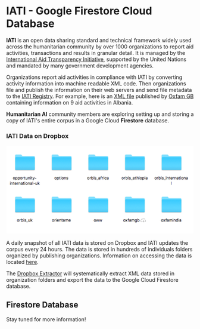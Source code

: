 # IATI - Google Firestore Cloud Database

**IATI** is an open data sharing standard and technical framework widely used across the humanitarian community by over 1000 organizations to report aid activities, transactions and results in granular detail. It is managed by the [International Aid Transparency Initiative](https://iatistandard.org/en/), supported by the United Nations and mandated by many government development agencies.

Organizations report aid activities in compliance with IATI by converting activity information into machine readable XML code. Then organizations file and publish the information on their web servers and send file metadata to the [IATI Registry](https://www.iatiregistry.org/). For example, here is an [XML file](http://iati.oxfam.org.uk/xml/oxfamgb-al.xml) published by [Oxfam GB](https://www.oxfam.org.uk/) containing information on 9 aid activities in Albania.

**Humanitarian AI** community members are exploring setting up and storing a copy of IATI's entire corpus in a Google Cloud **Firestore** database.

### IATI Data on Dropbox
![Organization Data Folders](https://github.com/Humanitarian-AI/IATI-Firestore/blob/master/Media/IATI_Org_Folders.png)

A daily snapshot of all IATI data is stored on Dropbox and IATI updates the corpus every 24 hours. The data is stored in hundreds of individuals folders organized by publishing organizations. Information on accessing the data is located [here](https://github.com/codeforIATI/iati-data-dump).

The [Dropbox Extractor](https://github.com/Humanitarian-AI/IATI-Extractor) will systematically extract XML data stored in organization folders and export the data to the Google Cloud Firestore database.

## Firestore Database

Stay tuned for more information!
